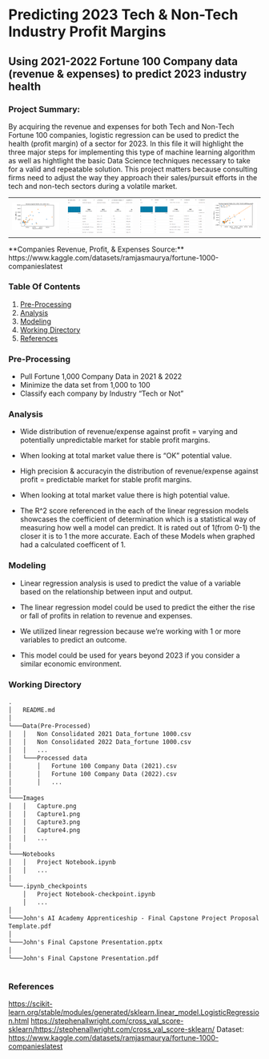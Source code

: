 # Predicting 2023 Tech & Non-Tech Industry Profit Margins
## Using 2021-2022 Fortune 100 Company data (revenue & expenses) to predict 2023 industry health

### Project Summary: 
By acquiring the revenue and expenses for both Tech and Non-Tech Fortune 100 companies, logistic regression can be used to predict the health (profit margin) of a sector for 2023. In this file it will highlight the three major steps for implementing this type of machine learning algorithm as well as hightlight the basic Data Science techniques necessary to take for a valid and repeatable solution. This project matters because consulting firms need to adjust the way they approach their sales/pursuit efforts in the tech and non-tech sectors during a volatile market.

<table width = "100%">
    <tr>
        <td>
            <img src="Images/Capture.PNG"/> 
        </td>
        <td>
            <img src="Images\Capture1.PNG"/>
        </td>
        <td>
            <img src="Images\Capture3.PNG"/>
        </td>
         <td>
            <img src="Images\Capture4.PNG"/>
        </td>
    </tr>
</table>
**Companies Revenue, Profit, & Expenses Source:** https://www.kaggle.com/datasets/ramjasmaurya/fortune-1000-companieslatest

### Table Of Contents
1. [Pre-Processing](#pre-processing)
2. [Analysis](#analysis)
3. [Modeling](#modeling)
4. [Working Directory](#working-directory)
5. [References](#references)

### Pre-Processing
* Pull Fortune 1,000 Company Data in 2021 & 2022 
* Minimize the data set from 1,000 to 100
* Classify each company by Industry “Tech or Not”



### Analysis
* Wide distribution of revenue/expense against profit = varying and potentially unpredictable market for stable profit margins.

* When looking at total market value there is “OK” potential value.

* High precision & accuracyin the distribution of revenue/expense against profit = predictable market for stable profit margins.

* When looking at total market value there is high potential value.

* The R^2 score referenced in the each of the linear regression models showcases the coefficient of determination which is a statistical way of measuring how well a model can predict. It is rated out of 1(from 0-1) the closer it is to 1 the more accurate. Each of these Models when graphed had a calculated coefficent of 1.



### Modeling
* Linear regression analysis is used to predict the value of a variable based on the relationship between input and output.

* The linear regression model could be used to predict the either the rise or fall of profits in relation to revenue and expenses.

* We utilized linear regression because we’re working with 1 or more variables to predict an outcome.

* This model could be used for years beyond 2023 if you consider a similar economic environment.




### Working Directory
```
.
│   README.md    
│
└───Data(Pre-Processed)
│   │   Non Consolidated 2021 Data_fortune 1000.csv
│   │   Non Consolidated 2022 Data_fortune 1000.csv
│   │   ...
│   └───Processed data 
│       │   Fortune 100 Company Data (2021).csv
│       │   Fortune 100 Company Data (2022).csv
│       │   ...
│   
└───Images
│   │   Capture.png
│   │   Capture1.png
│   │   Capture3.png
│   │   Capture4.png
│   │   ...
│   
└───Notebooks
│   │   Project Notebook.ipynb
│   │   ...
│  
└───.ipynb_checkpoints
    │   Project Notebook-checkpoint.ipynb
    │   ... 
│  
└───John's AI Academy Apprenticeship - Final Capstone Project Proposal Template.pdf
│  
└───John's Final Capstone Presentation.pptx
│  
└───John's Final Capstone Presentation.pdf
    
```

### References
https://scikit-learn.org/stable/modules/generated/sklearn.linear_model.LogisticRegression.html
https://stephenallwright.com/cross_val_score-sklearn/https://stephenallwright.com/cross_val_score-sklearn/
Dataset:
https://www.kaggle.com/datasets/ramjasmaurya/fortune-1000-companieslatest

